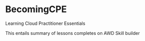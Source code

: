 # BecomingCPE
Learning Cloud Practitioner Essentials

This entails summary of lessons completes on AWD Skill builder
